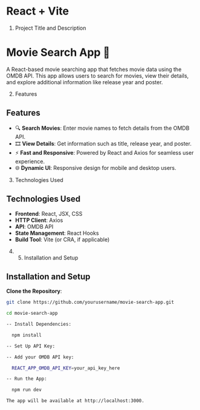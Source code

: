 # React + Vite

1. Project Title and Description

# Movie Search App 🎥

A React-based movie searching app that fetches movie data using the OMDB API. This app allows users to search for movies, view their details, and explore additional information like release year and poster.


2. Features

## Features
- 🔍 **Search Movies**: Enter movie names to fetch details from the OMDB API.
- 🎞️ **View Details**: Get information such as title, release year, and poster.
- ⚡ **Fast and Responsive**: Powered by React and Axios for seamless user experience.
- 🌐 **Dynamic UI**: Responsive design for mobile and desktop users.

3. Technologies Used

## Technologies Used
- **Frontend**: React, JSX, CSS
- **HTTP Client**: Axios
- **API**: OMDB API
- **State Management**: React Hooks
- **Build Tool**: Vite (or CRA, if applicable)


4. 5. Installation and Setup

## Installation and Setup

  **Clone the Repository**:
   ```bash
   git clone https://github.com/yourusername/movie-search-app.git
  
   cd movie-search-app
  
  -- Install Dependencies:

     npm install

  -- Set Up API Key:

  -- Add your OMDB API key:

     REACT_APP_OMDB_API_KEY=your_api_key_here

  -- Run the App:

     npm run dev

The app will be available at http://localhost:3000.


